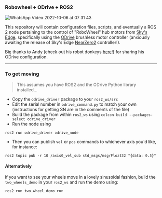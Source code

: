 ### Robowheel + ODrive + ROS2

![WhatsApp Video 2022-10-06 at 07 31 43](https://user-images.githubusercontent.com/63222803/194214835-836d72d2-6441-4f5e-8502-0a29d9c77815.gif)

This repository will contain configuration files, scripts, and eventually a ROS 2 node pertaining to the control of "RoboWheel" hub motors from [Sky's Edge](https://skysedge.com/robotics/robowheel170/index.html). specifically using the [ODrive](https://odriverobotics.com/shop/odrive-v36) brushless motor controller (anxiously awaiting the release of Sky's Edge [NearZero2](https://skysedge.com/robotics/nz2/index.html) controller!).

Big thanks to Andy (check out his robot donkeys [here](https://hackaday.io/project/187319-robot-donkeys)!) for sharing his ODrive configuration.

---

### To get moving
> This assumes you have ROS2 and the ODrive Python library installed...
- Copy the `odrive_driver` package to your `ros2_ws/src`
- Edit the serial number in `odrive_command.py` to match your own (instructions for getting SN are in the comments of the file)
- Build the package from within `ros2_ws` using `colcon build --packages-select odrive_driver`
- Run the node using
```
ros2 run odrive_driver odrive_node
```
- Then you can publish `vel` or `pos` commands to whichever axis you'd like, for instance:
```
ros2 topic pub -r 10 /axis0_vel_sub std_msgs/msg/Float32 "{data: 0.5}"
```

#### Alternatively
if you want to see your wheels move in a lovely sinusoidal fashion, build the `two_wheels_demo` in your `ros2_ws` and run the demo using:
```
ros2 run two_wheel_demo run
```

